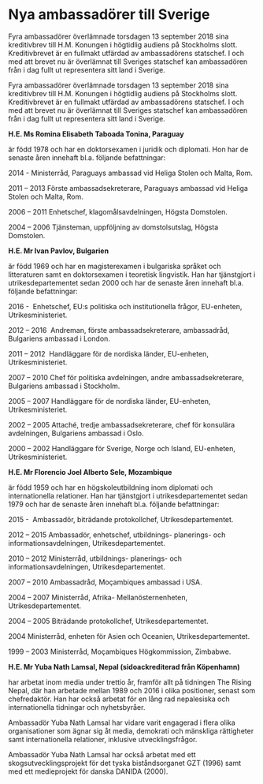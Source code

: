 # Nya ambassadörer till Sverige

Fyra ambassadörer överlämnade torsdagen 13 september 2018 sina kreditivbrev till H.M. Konungen i högtidlig audiens på Stockholms slott. Kreditivbrevet är en fullmakt utfärdad av ambassadörens statschef. I och med att brevet nu är överlämnat till Sveriges statschef kan ambassadören från i dag fullt ut representera sitt land i Sverige.

Fyra ambassadörer överlämnade torsdagen 13 september 2018 sina kreditivbrev till H.M. Konungen i högtidlig audiens på Stockholms slott. Kreditivbrevet är en fullmakt utfärdad av ambassadörens statschef. I och med att brevet nu är överlämnat till Sveriges statschef kan ambassadören från i dag fullt ut representera sitt land i Sverige.

**H.E. Ms Romina Elisabeth Taboada Tonina, Paraguay**

är född 1978 och har en doktorsexamen i juridik och diplomati. Hon har de senaste åren innehaft bl.a. följande befattningar:

2014 - Ministerråd, Paraguays ambassad vid Heliga Stolen och Malta, Rom.

2011 – 2013 Förste ambassadsekreterare, Paraguays ambassad vid Heliga Stolen och Malta, Rom.

2006 – 2011 Enhetschef, klagomålsavdelningen, Högsta Domstolen.

2004 – 2006 Tjänsteman, uppföljning av domstolsutslag, Högsta Domstolen.

**H.E. Mr Ivan Pavlov, Bulgarien**

är född 1969 och har en magisterexamen i bulgariska språket och litteraturen samt en doktorsexamen i teoretisk lingvistik. Han har tjänstgjort i utrikesdepartementet sedan 2000 och har de senaste åren innehaft bl.a. följande befattningar:

2016 -  Enhetschef, EU:s politiska och institutionella frågor, EU-enheten, Utrikesministeriet.

2012 – 2016  Andreman, förste ambassadsekreterare, ambassadråd, Bulgariens ambassad i London.

2011 – 2012  Handläggare för de nordiska länder, EU-enheten, Utrikesministeriet.

2007 – 2010 Chef för politiska avdelningen, andre ambassadsekreterare, Bulgariens ambassad i Stockholm.

2005 – 2007 Handläggare för de nordiska länder, EU-enheten, Utrikesministeriet.

2002 – 2005 Attaché, tredje ambassadsekreterare, chef för konsulära avdelningen, Bulgariens ambassad i Oslo.

2000 – 2002 Handläggare för Sverige, Norge och Island, EU-enheten, Utrikesministeriet.

**H.E. Mr Florencio Joel Alberto Sele, Mozambique**

är född 1959 och har en högskoleutbildning inom diplomati och internationella relationer. Han har tjänstgjort i utrikesdepartementet sedan 1979 och har de senaste åren innehaft bl.a. följande befattningar:

2015 -  Ambassadör, biträdande protokollchef, Utrikesdepartementet.

2012 – 2015 Ambassadör, enhetschef, utbildnings- planerings- och informationsavdelningen, Utrikesdepartementet.

2010 – 2012 Ministerråd, utbildnings- planerings- och informationsavdelningen, Utrikesdepartementet.

2007 – 2010 Ambassadråd, Moçambiques ambassad i USA.

2004 – 2007 Ministerråd, Afrika- Mellanösternenheten, Utrikesdepartementet.

2004 – 2005 Biträdande protokollchef, Utrikesdepartementet.

2004 Ministerråd, enheten för Asien och Oceanien, Utrikesdepartementet.

1999 – 2003 Ministerråd, Moçambiques Högkommission, Zimbabwe.

**H.E. Mr Yuba Nath Lamsal, Nepal (sidoackrediterad från Köpenhamn)**

har arbetat inom media under trettio år, framför allt på tidningen The Rising Nepal, där han arbetade mellan 1989 och 2016 i olika positioner, senast som chefredaktör. Han har också arbetat för en lång rad nepalesiska och internationella tidningar och nyhetsbyråer.

Ambassadör Yuba Nath Lamsal har vidare varit engagerad i flera olika organisationer som ägnar sig åt media, demokrati och mänskliga rättigheter samt internationella relationer, inklusive utvecklingsfrågor.

Ambassadör Yuba Nath Lamsal har också arbetat med ett skogsutvecklingsprojekt för det tyska biståndsorganet GZT (1996) samt med ett medieprojekt för danska DANIDA (2000).
